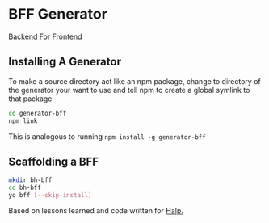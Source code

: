 # BFF Generator

[Backend For Frontend](https://www.thoughtworks.com/radar/techniques/bff-backend-for-frontends)

## Installing A Generator

To make a source directory act like an npm package, change to directory of the generator your want to use and tell npm to create a global symlink to that package:

```bash
cd generator-bff
npm link
```
This is analogous to running `npm install -g generator-bff`

## Scaffolding a BFF

```bash
mkdir bh-bff
cd bh-bff
yo bff [--skip-install]
```
Based on lessons learned and code written for [Halp.](https://github.com/quartethealth/halp)
